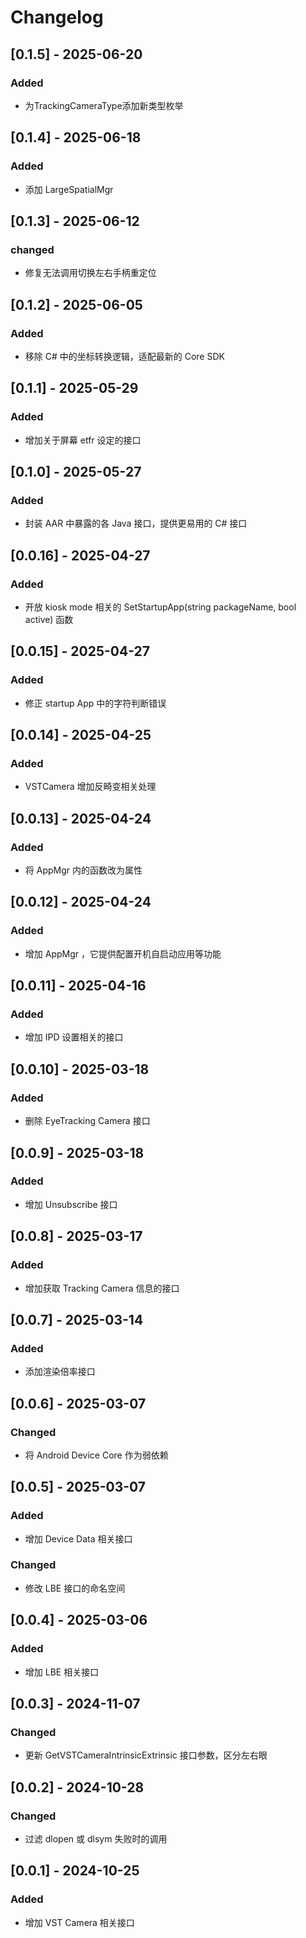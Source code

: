 # Changelog

## [0.1.5] - 2025-06-20

### Added

- 为TrackingCameraType添加新类型枚举

## [0.1.4] - 2025-06-18

### Added

- 添加 LargeSpatialMgr


## [0.1.3] - 2025-06-12

### changed

- 修复无法调用切换左右手柄重定位

## [0.1.2] - 2025-06-05

### Added

- 移除 C# 中的坐标转换逻辑，适配最新的 Core SDK

## [0.1.1] - 2025-05-29

### Added

- 增加关于屏幕 etfr 设定的接口

## [0.1.0] - 2025-05-27

### Added

- 封装 AAR 中暴露的各 Java 接口，提供更易用的 C# 接口

## [0.0.16] - 2025-04-27

### Added

- 开放 kiosk mode 相关的 SetStartupApp(string packageName, bool active) 函数

## [0.0.15] - 2025-04-27

### Added

- 修正 startup App 中的字符判断错误

## [0.0.14] - 2025-04-25

### Added

- VSTCamera 增加反畸变相关处理

## [0.0.13] - 2025-04-24

### Added

- 将 AppMgr 内的函数改为属性

## [0.0.12] - 2025-04-24

### Added

- 增加 AppMgr ，它提供配置开机自启动应用等功能

## [0.0.11] - 2025-04-16

### Added

- 增加 IPD 设置相关的接口

## [0.0.10] - 2025-03-18

### Added

- 删除 EyeTracking Camera 接口

## [0.0.9] - 2025-03-18

### Added

- 增加 Unsubscribe 接口

## [0.0.8] - 2025-03-17

### Added

- 增加获取 Tracking Camera 信息的接口

## [0.0.7] - 2025-03-14

### Added

- 添加渲染倍率接口

## [0.0.6] - 2025-03-07

### Changed

- 将 Android Device Core 作为弱依赖

## [0.0.5] - 2025-03-07

### Added

- 增加 Device Data 相关接口

### Changed

- 修改 LBE 接口的命名空间

## [0.0.4] - 2025-03-06

### Added

- 增加 LBE 相关接口

## [0.0.3] - 2024-11-07

### Changed

- 更新 GetVSTCameraIntrinsicExtrinsic 接口参数，区分左右眼

## [0.0.2] - 2024-10-28

### Changed

- 过滤 dlopen 或 dlsym 失败时的调用

## [0.0.1] - 2024-10-25

### Added

- 增加 VST Camera 相关接口
